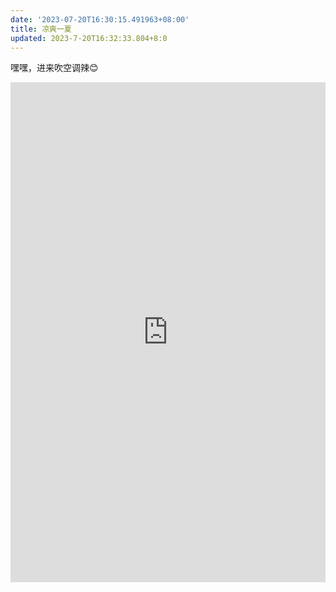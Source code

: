 ```yaml
---
date: '2023-07-20T16:30:15.491963+08:00'
title: 凉爽一夏
updated: 2023-7-20T16:32:33.804+8:0
---
```

嘿嘿，进来吹空调辣😊

<iframe frameborder="0" scrolling="auto" height="800" src="https://ac.yunyoujun.cn" width=100%></iframe>
